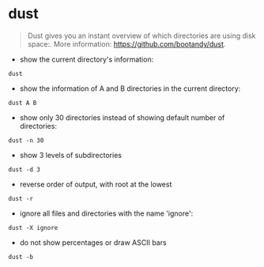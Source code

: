 # dust

> Dust gives you an instant overview of which directories are using disk space:.
> More information: <https://github.com/bootandy/dust>.

- show the current directory's information:

`dust`

- show the information of A and B directories in the current directory:

`dust A B`

- show only 30 directories instead of showing default number of directories:

`dust -n 30`

- show 3 levels of subdirectories

`dust -d 3`

- reverse order of output, with root at the lowest

`dust -r`

- ignore all files and directories with the name 'ignore':

`dust -X ignore`

- do not show percentages or draw ASCII bars

`dust -b`
